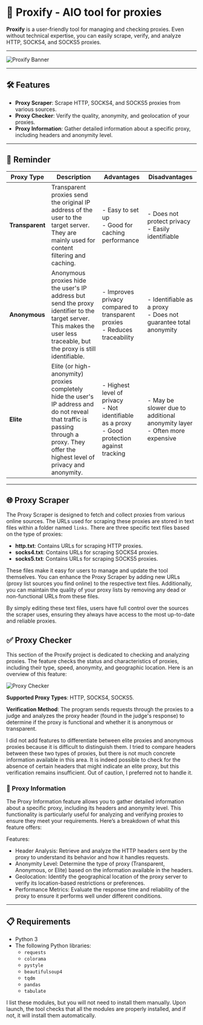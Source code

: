 # 🚀 Proxify - AIO tool for proxies

**Proxify** is a user-friendly tool for managing and checking proxies. Even without technical expertise, you can easily scrape, verify, and analyze HTTP, SOCKS4, and SOCKS5 proxies.

---

![Proxify Banner](https://media.discordapp.net/attachments/1159608437118865541/1279237669007659048/image.png?ex=66d3b66b&is=66d264eb&hm=5c6517d838295b680c8c756a4997219194e8f30880675d4f2dfd0b3da546b1be&=&format=webp&quality=lossless)

---

## 🛠️ Features

- **Proxy Scraper**: Scrape HTTP, SOCKS4, and SOCKS5 proxies from various sources.
- **Proxy Checker**: Verify the quality, anonymity, and geolocation of your proxies.
- **Proxy Information**: Gather detailed information about a specific proxy, including headers and anonymity level.

---

## 🧠 Reminder

| Proxy Type    | Description | Advantages | Disadvantages |
|---------------|-------------|------------|---------------|
| **Transparent** | Transparent proxies send the original IP address of the user to the target server. They are mainly used for content filtering and caching. | - Easy to set up<br>- Good for caching performance | - Does not protect privacy<br>- Easily identifiable |
| **Anonymous**   | Anonymous proxies hide the user's IP address but send the proxy identifier to the target server. This makes the user less traceable, but the proxy is still identifiable. | - Improves privacy compared to transparent proxies<br>- Reduces traceability | - Identifiable as a proxy<br>- Does not guarantee total anonymity |
| **Elite**       | Elite (or high-anonymity) proxies completely hide the user's IP address and do not reveal that traffic is passing through a proxy. They offer the highest level of privacy and anonymity. | - Highest level of privacy<br>- Not identifiable as a proxy<br>- Good protection against tracking | - May be slower due to additional anonymity layer<br>- Often more expensive |

---

## 🌐 Proxy Scraper

The Proxy Scraper is designed to fetch and collect proxies from various online sources. The URLs used for scraping these proxies are stored in text files within a folder named `links`. There are three specific text files based on the type of proxies:

- **http.txt**: Contains URLs for scraping HTTP proxies.
- **socks4.txt**: Contains URLs for scraping SOCKS4 proxies.
- **socks5.txt**: Contains URLs for scraping SOCKS5 proxies.

These files make it easy for users to manage and update the tool themselves. You can enhance the Proxy Scraper by adding new URLs (proxy list sources you find online) to the respective text files. Additionally, you can maintain the quality of your proxy lists by removing any dead or non-functional URLs from these files.

By simply editing these text files, users have full control over the sources the scraper uses, ensuring they always have access to the most up-to-date and reliable proxies.




## ✅ Proxy Checker
This section of the Proxify project is dedicated to checking and analyzing proxies. The feature checks the status and characteristics of proxies, including their type, speed, anonymity, and geographic location. Here is an overview of this feature:

![Proxy Checker](https://media.discordapp.net/attachments/1159608437118865541/1279239709125513277/image.png?ex=66d3b851&is=66d266d1&hm=0cf34d5af3bfcbf2b7cb2a0cf28bb9816739899ce34949691e8374db091913c2&=&format=webp&quality=lossless&width=1100&height=644)

**Supported Proxy Types**: HTTP, SOCKS4, SOCKS5.

**Verification Method**: The program sends requests through the proxies to a judge and analyzes the proxy header (found in the judge's response) to determine if the proxy is functional and whether it is anonymous or transparent.

I did not add features to differentiate between elite proxies and anonymous proxies because it is difficult to distinguish them. I tried to compare headers between these two types of proxies, but there is not much concrete information available in this area. It is indeed possible to check for the absence of certain headers that might indicate an elite proxy, but this verification remains insufficient. Out of caution, I preferred not to handle it.

### 🔎 Proxy Information

The Proxy Information feature allows you to gather detailed information about a specific proxy, including its headers and anonymity level. This functionality is particularly useful for analyzing and verifying proxies to ensure they meet your requirements. Here’s a breakdown of what this feature offers:

Features:
- Header Analysis: Retrieve and analyze the HTTP headers sent by the proxy to understand its behavior and how it handles requests.
- Anonymity Level: Determine the type of proxy (Transparent, Anonymous, or Elite) based on the information available in the headers.
- Geolocation: Identify the geographical location of the proxy server to verify its location-based restrictions or preferences.
- Performance Metrics: Evaluate the response time and reliability of the proxy to ensure it performs well under different conditions.

---

## 📋 Requirements

- Python 3
- The following Python libraries:
  - `requests`
  - `colorama`
  - `pystyle`
  - `beautifulsoup4`
  - `tqdm`
  - `pandas`
  - `tabulate`

I list these modules, but you will not need to install them manually. Upon launch, the tool checks that all the modules are properly installed, and if not, it will install them automatically.

